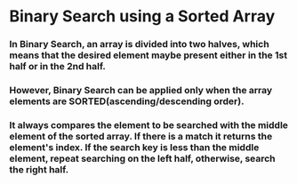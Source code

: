 # Binary Search using a Sorted Array

### In Binary Search, an array is divided into two halves, which means that the desired element maybe present either in the 1st half or in the 2nd half.
### However, Binary Search can be applied only when the array elements are SORTED(ascending/descending order).
### It always compares the element to be searched with the middle element of the sorted array. If there is a match it returns the element's index. If the search key is less than the middle element, repeat searching on the left half, otherwise, search the right half.
